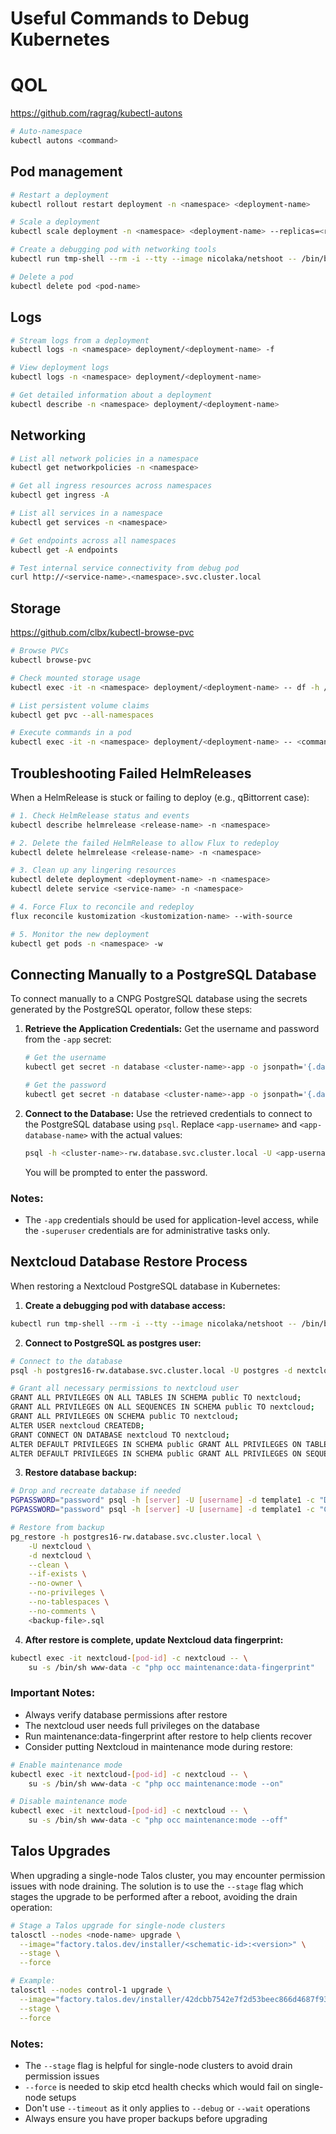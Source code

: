 # Useful Commands to Debug Kubernetes

# QOL

<https://github.com/ragrag/kubectl-autons>

```bash
# Auto-namespace
kubectl autons <command>
```

## Pod management

```bash
# Restart a deployment
kubectl rollout restart deployment -n <namespace> <deployment-name>

# Scale a deployment
kubectl scale deployment -n <namespace> <deployment-name> --replicas=<replicas>

# Create a debugging pod with networking tools
kubectl run tmp-shell --rm -i --tty --image nicolaka/netshoot -- /bin/bash

# Delete a pod
kubectl delete pod <pod-name>
```

## Logs

```bash
# Stream logs from a deployment
kubectl logs -n <namespace> deployment/<deployment-name> -f

# View deployment logs
kubectl logs -n <namespace> deployment/<deployment-name>

# Get detailed information about a deployment
kubectl describe -n <namespace> deployment/<deployment-name>
```

## Networking

```bash
# List all network policies in a namespace
kubectl get networkpolicies -n <namespace>

# Get all ingress resources across namespaces
kubectl get ingress -A

# List all services in a namespace
kubectl get services -n <namespace>

# Get endpoints across all namespaces
kubectl get -A endpoints

# Test internal service connectivity from debug pod
curl http://<service-name>.<namespace>.svc.cluster.local
```

## Storage

<https://github.com/clbx/kubectl-browse-pvc>

```bash
# Browse PVCs
kubectl browse-pvc

# Check mounted storage usage
kubectl exec -it -n <namespace> deployment/<deployment-name> -- df -h /path

# List persistent volume claims
kubectl get pvc --all-namespaces

# Execute commands in a pod
kubectl exec -it -n <namespace> deployment/<deployment-name> -- <command>
```

## Troubleshooting Failed HelmReleases

When a HelmRelease is stuck or failing to deploy (e.g., qBittorrent case):

```bash
# 1. Check HelmRelease status and events
kubectl describe helmrelease <release-name> -n <namespace>

# 2. Delete the failed HelmRelease to allow Flux to redeploy
kubectl delete helmrelease <release-name> -n <namespace>

# 3. Clean up any lingering resources
kubectl delete deployment <deployment-name> -n <namespace>
kubectl delete service <service-name> -n <namespace>

# 4. Force Flux to reconcile and redeploy
flux reconcile kustomization <kustomization-name> --with-source

# 5. Monitor the new deployment
kubectl get pods -n <namespace> -w
```

## Connecting Manually to a PostgreSQL Database

To connect manually to a CNPG PostgreSQL database using the secrets generated by the PostgreSQL operator, follow these steps:

1. **Retrieve the Application Credentials:**
   Get the username and password from the `-app` secret:

    ```bash
    # Get the username
    kubectl get secret -n database <cluster-name>-app -o jsonpath='{.data.username}' | base64 -d

    # Get the password
    kubectl get secret -n database <cluster-name>-app -o jsonpath='{.data.password}' | base64 -d
    ```

2. **Connect to the Database:**
   Use the retrieved credentials to connect to the PostgreSQL database using `psql`. Replace `<app-username>` and `<app-database-name>` with the actual values:

    ```bash
    psql -h <cluster-name>-rw.database.svc.cluster.local -U <app-username> -d <app-database-name> -W
    ```

    You will be prompted to enter the password.

### Notes:

-   The `-app` credentials should be used for application-level access, while the `-superuser` credentials are for administrative tasks only.

## Nextcloud Database Restore Process

When restoring a Nextcloud PostgreSQL database in Kubernetes:

1. **Create a debugging pod with database access:**

```bash
kubectl run tmp-shell --rm -i --tty --image nicolaka/netshoot -- /bin/bash
```

2. **Connect to PostgreSQL as postgres user:**

```bash
# Connect to the database
psql -h postgres16-rw.database.svc.cluster.local -U postgres -d nextcloud

# Grant all necessary permissions to nextcloud user
GRANT ALL PRIVILEGES ON ALL TABLES IN SCHEMA public TO nextcloud;
GRANT ALL PRIVILEGES ON ALL SEQUENCES IN SCHEMA public TO nextcloud;
GRANT ALL PRIVILEGES ON SCHEMA public TO nextcloud;
ALTER USER nextcloud CREATEDB;
GRANT CONNECT ON DATABASE nextcloud TO nextcloud;
ALTER DEFAULT PRIVILEGES IN SCHEMA public GRANT ALL PRIVILEGES ON TABLES TO nextcloud;
ALTER DEFAULT PRIVILEGES IN SCHEMA public GRANT ALL PRIVILEGES ON SEQUENCES TO nextcloud;
```

3. **Restore database backup:**

```bash
# Drop and recreate database if needed
PGPASSWORD="password" psql -h [server] -U [username] -d template1 -c "DROP DATABASE \"nextcloud\";"
PGPASSWORD="password" psql -h [server] -U [username] -d template1 -c "CREATE DATABASE \"nextcloud\";"

# Restore from backup
pg_restore -h postgres16-rw.database.svc.cluster.local \
    -U nextcloud \
    -d nextcloud \
    --clean \
    --if-exists \
    --no-owner \
    --no-privileges \
    --no-tablespaces \
    --no-comments \
    <backup-file>.sql
```

4. **After restore is complete, update Nextcloud data fingerprint:**

```bash
kubectl exec -it nextcloud-[pod-id] -c nextcloud -- \
    su -s /bin/sh www-data -c "php occ maintenance:data-fingerprint"
```

### Important Notes:

-   Always verify database permissions after restore
-   The nextcloud user needs full privileges on the database
-   Run maintenance:data-fingerprint after restore to help clients recover
-   Consider putting Nextcloud in maintenance mode during restore:

```bash
# Enable maintenance mode
kubectl exec -it nextcloud-[pod-id] -c nextcloud -- \
    su -s /bin/sh www-data -c "php occ maintenance:mode --on"

# Disable maintenance mode
kubectl exec -it nextcloud-[pod-id] -c nextcloud -- \
    su -s /bin/sh www-data -c "php occ maintenance:mode --off"
```

## Talos Upgrades

When upgrading a single-node Talos cluster, you may encounter permission issues with node draining. The solution is to use the `--stage` flag which stages the upgrade to be performed after a reboot, avoiding the drain operation:

```bash
# Stage a Talos upgrade for single-node clusters
talosctl --nodes <node-name> upgrade \
  --image="factory.talos.dev/installer/<schematic-id>:<version>" \
  --stage \
  --force

# Example:
talosctl --nodes control-1 upgrade \
  --image="factory.talos.dev/installer/42dcbb7542e7f2d53beec866d4687f9306cd2b2da3b049fb4872cfc41942723e:v1.9.1" \
  --stage \
  --force
```

### Notes:

-   The `--stage` flag is helpful for single-node clusters to avoid drain permission issues
-   `--force` is needed to skip etcd health checks which would fail on single-node setups
-   Don't use `--timeout` as it only applies to `--debug` or `--wait` operations
-   Always ensure you have proper backups before upgrading
